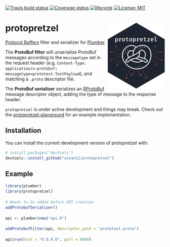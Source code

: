 [![Travis build status](https://travis-ci.org/ozean12/protopretzel.svg?branch=master)](https://travis-ci.org/ozean12/protopretzel)
[![Coverage status](https://codecov.io/gh/ozean12/protopretzel/branch/master/graph/badge.svg)](https://codecov.io/github/ozean12/protopretzel?branch=master)
[![lifecycle](https://img.shields.io/badge/lifecycle-experimental-orange.svg)](https://www.tidyverse.org/lifecycle/#experimental)
[![License: MIT](https://img.shields.io/badge/License-MIT-blue.svg)](https://opensource.org/licenses/MIT)

# protopretzel <img src="man/figures/logo.png" align="right" width="180px"/>

[Protocol Buffers](https://developers.google.com/protocol-buffers/) filter and 
serializer for [Plumber](https://www.rplumber.io/).

The **ProtoBuf filter** will unserialize ProtoBuf messages according
to the `messagetype` set in the request header
(e.g. `Content-Type: application/x-protobuf; messagetype=prototest.TestPayload`), 
and matching a `.proto` descriptor file.

The **ProtoBuf serializer** serializes an [RProtoBuf](https://github.com/eddelbuettel/rprotobuf)
message descriptor object, adding the type of message to the response header.

`protopretzel` is under active development and things may break. Check out the [protopretzel-playground](https://github.com/ozean12/protopretzel-playground) for an example implementation.


## Installation

You can install the current development version of protopretzel with:

``` r
# install.packages("devtools")
devtools::install_github("ozean12/protopretzel")
```

## Example

``` r
library(plumber)
library(protopretzel)

# Needs to be added before API creation
addProtobufSerializer()

api <- plumber$new("api.R")

addProtobufFilter(api, descriptor_path = "prototest.proto")

api$run(host = "0.0.0.0", port = 8000)
```
